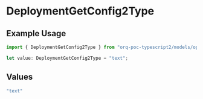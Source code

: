 # DeploymentGetConfig2Type

## Example Usage

```typescript
import { DeploymentGetConfig2Type } from "orq-poc-typescript2/models/operations";

let value: DeploymentGetConfig2Type = "text";
```

## Values

```typescript
"text"
```